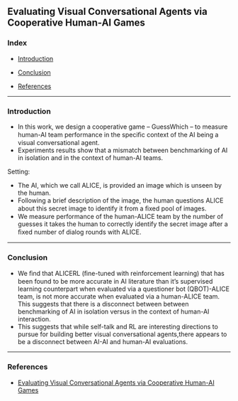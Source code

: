 ## Evaluating Visual Conversational Agents via Cooperative Human-AI Games

### Index
- [Introduction](*Introduction)
- [Conclusion](*Conclusion*)

- [References](*References)
---
### Introduction
- In this work, we design a cooperative game – GuessWhich – to measure human-AI team performance in the speciﬁc context of the AI being a visual conversational agent. 
- Experiments results show that  a mismatch between benchmarking of AI in isolation and in the context of human-AI teams.

Setting:
- The AI, which we call ALICE, is provided an image which is unseen by the human. 
-  Following a brief description of the image, the human questions ALICE about this secret image to identify it from a ﬁxed pool of images.
-  We measure performance of the human-ALICE team by the number of guesses it takes the human to correctly identify the secret image after a ﬁxed number of dialog rounds with ALICE.

---
### Conclusion
- We ﬁnd that ALICERL (ﬁne-tuned with reinforcement learning) that has been found to be more accurate in AI literature than it’s supervised learning counterpart when evaluated via a questioner bot (QBOT)-ALICE team, is not more accurate when evaluated via a human-ALICE team. This suggests that there is a disconnect between between benchmarking of AI in isolation versus in the context of human-AI interaction.
- This suggests that while self-talk and RL are interesting directions to pursue for building better visual conversational agents,there appears to be a disconnect between AI-AI and human-AI evaluations. 
---
### References
- [Evaluating Visual Conversational Agents via Cooperative Human-AI Games](https://arxiv.org/pdf/1708.05122.pdf)
